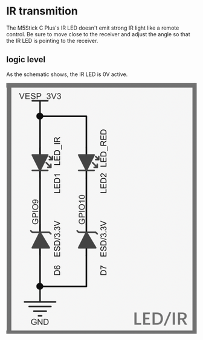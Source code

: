 # IR transmition

The M5Stick C Plus's IR LED doesn't emit strong IR light 
like a remote control. 
Be sure to move close to the receiver 
and adjust the angle 
so that the IR LED is pointing to the receiver.

## logic level
As the schematic shows, the IR LED is 0V active.

![](README.assets/IRLED_schematic.png)

